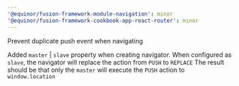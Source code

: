 ```yaml
---
'@equinor/fusion-framework-module-navigation': minor
'@equinor/fusion-framework-cookbook-app-react-router': minor
---
```


Prevent duplicate push event when navigating

Added `master` | `slave` property when creating navigator.
When configured as `slave`, the navigator will replace the action from `PUSH` to `REPLACE`
The result should be that only the `master` will execute the `PUSH` action to `window.location`